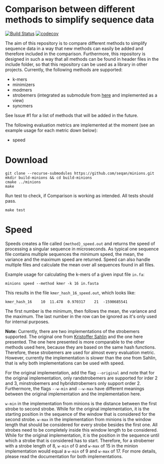 # Comparison between different methods to simplify sequence data

[![Build Status](https://github.com/seqan/app-template/workflows/App%20CI/badge.svg)](https://github.com/seqan/app-template/actions?query=branch%3Amaster+workflow%3A%22App+CI%22) [![codecov](https://codecov.io/gh/seqan/minions/branch/master/graph/badge.svg?token=SJVMYRUKW2)](https://codecov.io/gh/seqan/minions)

The aim of this repository is to compare different methods to simplify sequence data in a way that new methods can
easily be added and therefore included in the comparison. Furthermore, this repository is designed in such a way that
all methods can be found in header files in the include folder, so that this repository can be used as a library in
other projects.
Currently, the following methods are supported:

- k-mers
- minimizers
- modmers
- strobemers (integrated as submodule from [here](https://github.com/ksahlin/strobemers) and implemented as a view)
- syncmers

See Issue #1 for a list of methods that will be added in the future.

The following evaluation metrics are implemented at the moment (see an example usage for each metric down below):

- speed

# Download
```
git clone --recurse-submodules https://github.com/seqan/minions.git
mkdir build-minions && cd build-minions
cmake ../minions
make
```
Run test to check, if Comparison is working as intended. All tests should pass.
```
make test
```

# Speed

Speeds creates a file called `{method}_speed.out` and returns the speed of processing a singular sequence in microseconds. As typical one sequence file contains multiple sequences the minimum speed, the mean, the variance and the maximum speed are returned. Speed can also handle multiple files and calculate the mean over all sequences found in all files.

Example usage for calculating the k-mers of a given input file `in.fa`:
```
minions speed --method kmer -k 16 in.fasta
```

This results in the file `kmer_hash_16_speed.out`, which looks like:
```
kmer_hash_16	10	11.478	0.970317	21	-1590685541
```

The first number is the minimum, then follows the mean, the variance and the maximum. The last number in the row can be ignored as it's only used for internal purposes.

**Note:**
Currently, there are two implementations of the strobemers supported. The original one from [Kristoffer Sahlin](https://github.com/ksahlin/strobemers) and the one here presented. The one here presented is more comparable to the other methods used here, because they are based on the same hash functions. Therefore, these strobemers are used for almost every evaluation metric. However, currently the implementation is slower than the one from Sahlin, that is why both implementations can be used with speed.

For the original implementation, add the flag `--original` and note that for the original implementation, only randstrobemers are supported for irder 2 and 3, minstrobemers and hybridstrobemers only support order 2. Furthermore, the flags `--w-min` and `--w-max` have different meanings between the original implementation and the implementation here.

`w-min` in the implementation from minions is the distance between the first strobe to second strobe. While for the original implementation, it is the starting position in the sequence of the window that is considered for the second strobe.
`w-max` in the implementation from minions is the window length that should be considered for every strobe besides the first one. All strobes need to be completely inside this window length to be considered. While for the original implementation, it is the position in the sequence until which a strobe that is considered has to start. Therefore, for a strobemer with a strobe length of 8, `w-min` of 0 and `w-max` of 15 in the minion implementation would equal a `w-min` of 9 and `w-max` of 17. For more details, please read the documentation for both implementations.
